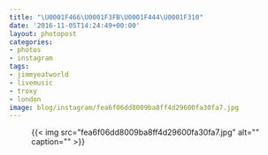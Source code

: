 ```yaml
---
title: "\U0001F466\U0001F3FB\U0001F444\U0001F310"
date: '2016-11-05T14:24:49+00:00'
layout: photopost
categories:
- photos
- instagram
tags:
- jimmyeatworld
- livemusic
- troxy
- london
image: blog/instagram/fea6f06dd8009ba8ff4d29600fa30fa7.jpg
---
```


<figure class="photo photo--square">
  {{< img src="fea6f06dd8009ba8ff4d29600fa30fa7.jpg" alt="" caption="" >}}

</figure>



